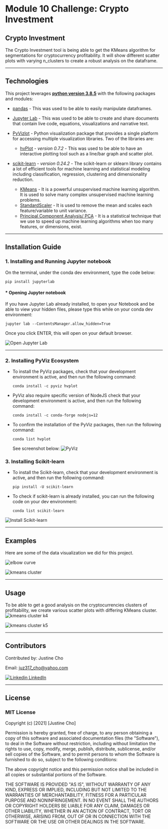 # **Module 10 Challenge: Crypto Investment**

## Crypto Investment 

The Crypto Investment tool is being able to get the KMeans algorithm for segmentations for cryptocurrency profitability. It will show different scatter plots with varying n_clusters to create a robust analysis on the dataframe.

---

## Technologies

This project leverages **[python version 3.8.5](https://www.python.org/downloads/)** with the following packages and modules:

* [pandas](https://pandas.pydata.org/docs/) - This was used to be able to easily manipulate dataframes.

* [Jupyter Lab](https://jupyterlab.readthedocs.io/en/stable/) - This was used to be able to create and share documents that contain live code, equations, visualizations and narrative text.

* [PyVizlot](https://pyviz.org/) -  Python visualization package that provides a single platform for accessing multiple visualization libraries. Two of the libraries are:

    * [hvPlot](https://hvplot.holoviz.org/index.html) - *version  0.7.2* - This was used to be able to have an interactive plotting tool such as a line/bar graph and scatter plot.

* [scikit-learn](https://scikit-learn.org/stable/) - *version 0.24.2* - The scikit-learn or sklearn library contains a lot of efficient tools for machine learning and statistical modeling including classification, regression, clustering and dimensionality reduction.
    * [KMeans](https://scikit-learn.org/stable/modules/generated/sklearn.cluster.KMeans.html) -  It is a powerful unsupervised machine learning algorithm. It is used to solve many complex unsupervised machine learning problems.
    * [StandardScaler](https://scikit-learn.org/stable/modules/generated/sklearn.preprocessing.StandardScaler.html) - It is used to remove the mean and scales each feature/variable to unit variance.
    * [Principal Component Analysis/ PCA](https://scikit-learn.org/stable/modules/generated/sklearn.decomposition.PCA.html) - It is a statistical technique that we use to speed up machine learning algorithms when too many features, or dimensions, exist. 

---
## Installation Guide

### 1. Installing and Running Jupyter notebook

On the terminal, under the conda dev environment, type the code below:

`pip install jupyterlab`

#### * Opening Jupyter notebook

If you have Jupyter Lab already installed, to open your Notebook and be able to view your hidden files, please type this while on your conda dev environment:

`jupyter lab --ContentsManager.allow_hidden=True` 

Once you click ENTER, this will open on your default browser.

![Open Jupyter Lab](./Images/open_jupyter_lab_with_hidden_files.jpeg)

---

### 2. Installing PyViz Ecosystem

 - To install the PyViz packages, check that your development environment is active, and then run the following command:

    `conda install -c pyviz hvplot`

- PyViz also require specific version of NodeJS check that your development environment is active, and then run the following command:

    `conda install -c conda-forge nodejs=12`

- To confirm the installation of the PyViz packages, then run the following command:

    `conda list hvplot`
    
    See screenshot below:
![PyViz](./Images/conda_plotly.jpeg)

### 3. Installing Scikit-learn
- To install the Scikit-learn, check that your development environment is active, and then run the following command:

    `pip install -U scikit-learn`

- To check if scikit-learn is already installed, you can run the following code on your dev environment:

    `conda list scikit-learn`

![Install Scikit-learn](./Images/install_scikit_learn.jpeg)   


---
## Examples

Here are some of the data visualization we did for this project.

![elbow curve](./Images/elbow_curve.jpeg)

![kmeans cluster](./Images/kmeans_clusters.jpeg)


---

## Usage

To be able to get a good analysis on the cryptocurrencies clusters of profitability, we create various scatter plots with differing KMeans cluster.
![kmeans cluster k4](./Images/clusterK4.jpeg)

![kmeans cluster k5](./Images/clusterK5.jpeg)


---

## Contributors

Contributed by: Justine Cho

Email: juz317_cho@yahoo.com

[![Linkedin](https://i.stack.imgur.com/gVE0j.png) LinkedIn](https://www.linkedin.com/in/justinecho)

---

## License

### **MIT License**

Copyright (c) [2021] [Justine Cho]

Permission is hereby granted, free of charge, to any person obtaining a copy
of this software and associated documentation files (the "Software"), to deal
in the Software without restriction, including without limitation the rights
to use, copy, modify, merge, publish, distribute, sublicense, and/or sell
copies of the Software, and to permit persons to whom the Software is
furnished to do so, subject to the following conditions:

The above copyright notice and this permission notice shall be included in all
copies or substantial portions of the Software.

THE SOFTWARE IS PROVIDED "AS IS", WITHOUT WARRANTY OF ANY KIND, EXPRESS OR
IMPLIED, INCLUDING BUT NOT LIMITED TO THE WARRANTIES OF MERCHANTABILITY,
FITNESS FOR A PARTICULAR PURPOSE AND NONINFRINGEMENT. IN NO EVENT SHALL THE
AUTHORS OR COPYRIGHT HOLDERS BE LIABLE FOR ANY CLAIM, DAMAGES OR OTHER
LIABILITY, WHETHER IN AN ACTION OF CONTRACT, TORT OR OTHERWISE, ARISING FROM,
OUT OF OR IN CONNECTION WITH THE SOFTWARE OR THE USE OR OTHER DEALINGS IN THE
SOFTWARE.
